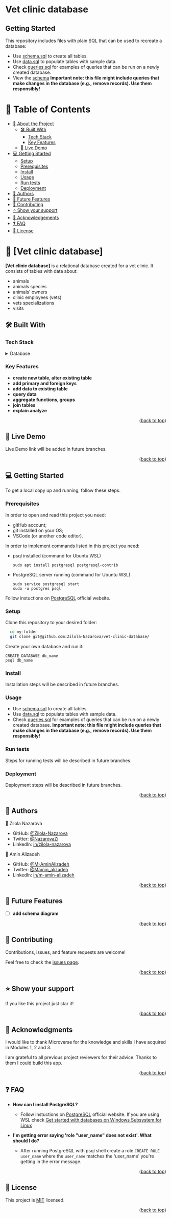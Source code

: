 # Vet clinic database


## Getting Started

This repository includes files with plain SQL that can be used to recreate a database:

- Use [schema.sql](./schema.sql) to create all tables.
- Use [data.sql](./data.sql) to populate tables with sample data.
- Check [queries.sql](./queries.sql) for examples of queries that can be run on a newly created database.
- View the [schema](./vet_clinic_diagram.png)
**Important note: this file might include queries that make changes in the database (e.g., remove records). Use them responsibly!**

<a name="readme-top"></a>



# 📗 Table of Contents

- [📖 About the Project](#about-project)
  - [🛠 Built With](#built-with)
    - [Tech Stack](#tech-stack)
    - [Key Features](#key-features)
  - [🚀 Live Demo](#live-demo)
- [💻 Getting Started](#getting-started)
  - [Setup](#setup)
  - [Prerequisites](#prerequisites)
  - [Install](#install)
  - [Usage](#usage)
  - [Run tests](#run-tests)
  - [Deployment](#triangular_flag_on_post-deployment)
- [👥 Authors](#authors)
- [🔭 Future Features](#future-features)
- [🤝 Contributing](#contributing)
- [⭐️ Show your support](#support)
- [🙏 Acknowledgements](#acknowledgements)
- [❓ FAQ](#faq)
- [📝 License](#license)



# 📖 [Vet clinic database] <a name="about-project"></a>

**[Vet clinic database]** is a relational database created for a vet clinic. It consists of tables with data about:

- animals
- animals species
- animals' owners
- clinic employees (vets)
- vets specializations
- visits

## 🛠 Built With <a name="built-with"></a>

### Tech Stack <a name="tech-stack"></a>

<details>
<summary>Database</summary>
  <ul>
    <li><a href="https://www.postgresql.org/">PostgreSQL</a></li>
  </ul>
</details>


### Key Features <a name="key-features"></a>

- **create new table, alter existing table**
- **add primary and foreign keys**
- **add data to existing table**
- **query data**
- **aggregate functions, groups**
- **join tables**
- **explain analyze**

<p align="right">(<a href="#readme-top">back to top</a>)</p>



## 🚀 Live Demo <a name="live-demo"></a>

Live Demo link will be added in future branches.

<p align="right">(<a href="#readme-top">back to top</a>)</p>



## 💻 Getting Started <a name="getting-started"></a>


To get a local copy up and running, follow these steps.

### Prerequisites

In order to open and read this project you need:

- gitHub account;
- git installed on your OS;
- VSCode (or another code editor).

In order to implement commands listed in this project you need:

- psql installed
  (command for Ubuntu WSL)
  ```
  sudo apt install postgresql postgresql-contrib
  ```

- PostgreSQL server running
  (command for Ubuntu WSL)
  ```
  sudo service postgresql start
  sudo -u postgres psql
  ```

Follow instuctions on [PostgreSQL](https://www.postgresql.org/download/) official website.

### Setup

Clone this repository to your desired folder:

```sh
  cd my-folder
  git clone git@github.com:Zilola-Nazarova/vet-clinic-database/
```

Create your own database and run it:
```
CREATE DATABASE db_name
psql db_name
```

### Install

Installation steps will be described in future branches.

### Usage

- Use [schema.sql](./schema.sql) to create all tables.
- Use [data.sql](./data.sql) to populate tables with sample data.
- Check [queries.sql](./queries.sql) for examples of queries that can be run on a newly created database.
**Important note: this file might include queries that make changes in the database (e.g., remove records). Use them responsibly!**

### Run tests

Steps for running tests will be described in future branches.

### Deployment

Deployment steps will be described in future branches.

<p align="right">(<a href="#readme-top">back to top</a>)</p>



## 👥 Authors <a name="authors"></a>

👤 Zilola Nazarova

- GitHub: [@Zilola-Nazarova](https://github.com/Zilola-Nazarova)
- Twitter: [@NazarovaZi](https://twitter.com/NazarovaZi)
- LinkedIn: [in/zilola-nazarova](https://www.linkedin.com/in/zilola-nazarova)

👤 Amin Alizadeh

- GitHub: [@M-AminAlizadeh](https://github.com/M-AminAlizadeh)
- Twitter: [@Mamin_alizadeh](https://twitter.com/Mamin_alizadeh)
- LinkedIn: [in/m-amin-alizadeh](https://www.linkedin.com/in/m-amin-alizadeh/)

<p align="right">(<a href="#readme-top">back to top</a>)</p>



## 🔭 Future Features <a name="future-features"></a>

- [ ] **add schema diagram**

<p align="right">(<a href="#readme-top">back to top</a>)</p>



## 🤝 Contributing <a name="contributing"></a>

Contributions, issues, and feature requests are welcome!

Feel free to check the [issues page](../../issues/).

<p align="right">(<a href="#readme-top">back to top</a>)</p>



## ⭐️ Show your support <a name="support"></a>

If you like this project just star it!

<p align="right">(<a href="#readme-top">back to top</a>)</p>



## 🙏 Acknowledgments <a name="acknowledgements"></a>

I would like to thank Microverse for the knowledge and skills I have acquired in Modules 1, 2 and 3.

I am grateful to all previous project reviewers for their advice. Thanks to them I could build this app.

<p align="right">(<a href="#readme-top">back to top</a>)</p>



## ❓ FAQ <a name="faq"></a>

- **How can I install PostgreSQL?**

  - Follow instuctions on [PostgreSQL](https://www.postgresql.org/download/) official website. If you are using WSL check [Get started with databases on Windows Subsystem for Linux](https://learn.microsoft.com/en-us/windows/wsl/tutorials/wsl-database)

- **I'm getting error saying 'role "user_name" does not exist'. What should I do?**

  - After running PostgreSQL with psql shell create a role `CREATE ROLE user_name` where the `user_name` matches the 'user_name' you're getting in the error message.

<p align="right">(<a href="#readme-top">back to top</a>)</p>



## 📝 License <a name="license"></a>

This project is [MIT](./LICENSE) licensed.

<p align="right">(<a href="#readme-top">back to top</a>)</p>
